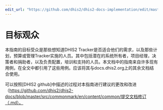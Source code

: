 ```yaml
---
edit_url: "https://github.com/dhis2/dhis2-docs-implementation/edit/master/chapters/target-audience.md" 
---
```

# 目标观众

本指南的目标受众是那些想知道DHIS2 Tracker是否适合他们的需求，以及那些计划，预算或管理Tracker实施的人员。其中包括潜在的系统所有者，项目经理，决策者和捐助者，以及负责配置，培训和支持的人员。本文档中的指南来自许多现有用例，在全文中都引用了这些用例。应该将其与docs.dhis2.org上的其余文档结合使用。

可以按照[DHIS2 github]中描述的过程对本指南进行建议的更改和改进（https://github.com/dhis2/dhis2-docs/blob/master/src/commonmark/en/content/common/提交文档修订（.md）。




